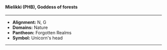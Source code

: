 #### Mielikki (PHB), Goddess of forests
___

- **Alignment:** N, G
- **Domains:** Nature
- **Pantheon:** Forgotten Realms
- **Symbol:** Unicorn's head
___
